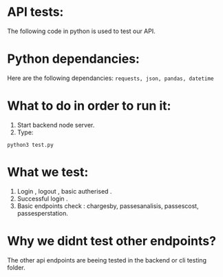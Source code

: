 # API tests:
The following code in python is used to test our API.

# Python dependancies:
Here are the following dependancies:
```requests, json, pandas, datetime```

# What to do in order to run it:
1. Start backend node server.
2. Type: 
```
python3 test.py
```

# What we test:
1. Login , logout , basic autherised .
2. Successful login .
3. Basic endpoints check : chargesby, passesanalisis, passescost, passesperstation.


# Why we didnt test other endpoints?
The other api endpoints are beeing tested in the backend or cli testing folder.

